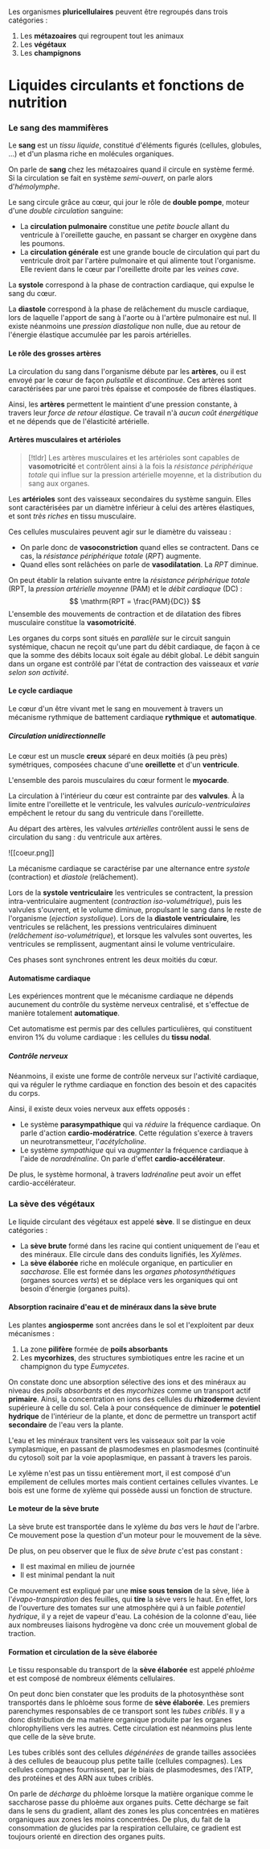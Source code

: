 Les organismes **pluricellulaires** peuvent être regroupés dans trois catégories :
1. Les **métazoaires** qui regroupent tout les animaux
2. Les **végétaux**
3. Les **champignons**

# Liquides circulants et fonctions de nutrition

### Le sang des mammifères

Le **sang** est un *tissu liquide*, constitué d'éléments figurés (cellules, globules, ...) et d'un plasma riche en molécules organiques.

On parle de **sang** chez les métazoaires quand il circule en système fermé. Si la circulation se fait en système *semi-ouvert*, on parle alors d'*hémolymphe*.

Le sang circule grâce au cœur, qui jour le rôle de **double pompe**, moteur d'une *double circulation* sanguine:
  - La **circulation pulmonaire** constitue une *petite boucle* allant du ventricule à l'oreillette gauche, en passant se charger en oxygène dans les poumons.
  - La **circulation générale** est une grande boucle de circulation qui part du ventricule droit par l'artère pulmonaire et qui alimente tout l'organisme. Elle revient dans le cœur par l'oreillette droite par les *veines cave*.

La **systole** correspond à la phase de contraction cardiaque, qui expulse le sang du cœur.

La **diastole** correspond à la phase de relâchement du muscle cardiaque, lors de laquelle l'apport de sang à l'aorte ou à l'artère pulmonaire est nul. Il existe néanmoins une *pression diastolique* non nulle, due au retour de l'énergie élastique accumulée par les parois artérielles.
#### Le rôle des grosses artères

La circulation du sang dans l'organisme débute par les **artères**, ou il est envoyé par le cœur de façon *pulsatile* et *discontinue*. Ces artères sont caractérisées par une paroi très épaisse et composée de fibres élastiques.

Ainsi, les **artères** permettent le maintient d'une pression constante, à travers leur *force de retour élastique*. Ce travail n'à *aucun coût énergétique* et ne dépends que de l'élasticité artérielle.

#### Artères musculaires et artérioles

> [!tldr] 
> Les artères musculaires et les artérioles sont capables de **vasomotricité** et contrôlent ainsi à la fois la *résistance périphérique totale* qui influe sur la pression artérielle moyenne, et la distribution du sang aux organes.

Les **artérioles** sont des vaisseaux secondaires du système sanguin. Elles sont caractérisées par un diamètre inférieur à celui des artères élastiques, et sont *très riches* en tissu musculaire.

Ces cellules musculaires peuvent agir sur le diamètre du vaisseau :
- On parle donc de **vasoconstriction** quand elles se contractent. Dans ce cas, la *résistance périphérique totale* (*RPT*) augmente.
- Quand elles sont relâchées on parle de **vasodilatation**. La *RPT* diminue.

On peut établir la relation suivante entre la *résistance périphérique totale* ($\mathrm{RPT}$, la *pression artérielle moyenne* ($\mathrm{PAM}$) et le *débit cardiaque* ($\mathrm{DC}$) :
$$
\mathrm{RPT = \frac{PAM}{DC}}
$$
L'ensemble des mouvements de contraction et de dilatation des fibres musculaire constitue la **vasomotricité**.

Les organes du corps sont situés en *parallèle* sur le circuit sanguin systémique, chacun ne reçoit qu'une part du débit cardiaque, de façon à ce que la somme des débits locaux soit égale au débit global. Le débit sanguin dans un organe  est contrôlé par l'état de contraction des vaisseaux et *varie selon son activité*.

#### Le cycle cardiaque

Le cœur d'un être vivant met le sang en mouvement à travers un mécanisme rythmique de battement cardiaque **rythmique** et **automatique**.

##### Circulation unidirectionnelle

Le cœur est un muscle **creux** séparé en deux moitiés (à peu près) symétriques, composées chacune d'une **oreillette** et d'un **ventricule**.

L'ensemble des parois musculaires du cœur forment le **myocarde**.

La circulation à l'intérieur du cœur est contrainte par des **valvules**. À la limite entre l'oreillette et le ventricule, les valvules *auriculo-ventriculaires* empêchent le retour du sang du ventricule dans l'oreillette.

Au départ des artères, les valvules *artérielles* contrôlent aussi le sens de circulation du sang : du ventricule aux artères.

![[coeur.png]]

La mécanisme cardiaque se caractérise par une alternance entre *systole* (contraction) et *diastole* (relâchement). 

Lors de la **systole ventriculaire** les ventricules se contractent,  la pression intra-ventriculaire augmentent (*contraction iso-volumétrique*), puis les valvules s'ouvrent, et le volume diminue, propulsant le sang dans le reste de l'organisme (*ejection systolique*).
Lors de la **diastole ventriculaire**, les ventricules se relâchent, les pressions ventriculaires diminuent (*relâchement iso-volumétrique*), et lorsque les valvules sont ouvertes, les ventricules se remplissent, augmentant ainsi le volume ventriculaire.

Ces phases sont synchrones entrent les deux moitiés du cœur.
#### Automatisme cardiaque

Les expériences montrent que le mécanisme cardiaque ne dépends aucunement du contrôle du système nerveux centralisé, et s'effectue de manière totalement **automatique**.

Cet automatisme est permis par des cellules particulières, qui constituent environ $1\%$ du volume cardiaque : les cellules du **tissu nodal**.

##### Contrôle nerveux

Néanmoins, il existe une forme de contrôle nerveux sur l'activité cardiaque, qui va réguler le rythme cardiaque en fonction des besoin et des capacités du corps.

Ainsi, il existe deux voies nerveux aux effets opposés :
 - Le système **parasympathique** qui va *réduire* la fréquence cardiaque. On parle d'action **cardio-modératrice**. Cette régulation s'exerce à travers un neurotransmetteur, l'*acétylcholine*.
 - Le système *sympathique* qui va *augmenter* la fréquence cardiaque à l'aide de *noradrénaline*. On parle d'effet **cardio-accélérateur**.

De plus, le système hormonal, à travers l*adrénaline* peut avoir un effet cardio-accélérateur.

### La sève des végétaux

Le liquide circulant des végétaux est appelé **sève**. Il se distingue en deux catégories :
 - La **sève brute** formé dans les racine qui contient uniquement de l'eau et des minéraux. Elle circule dans des conduits lignifiés, les *Xylèmes*.
 - La **sève élaborée** riche en molécule organique, en particulier en *saccharose*. Elle est formée dans les *organes photosynthétiques* (organes sources *verts*) et se déplace vers les organiques qui ont besoin d'énergie (organes puits).

#### Absorption racinaire d'eau et de minéraux dans la sève brute

Les plantes **angiosperme** sont ancrées dans le sol et l'exploitent par deux mécanismes :
1. La zone **pilifère** formée de **poils absorbants** 
2. Les **mycorhizes**, des structures symbiotiques entre les racine et un champignon du type *Eumycetes*.

On constate donc une absorption sélective des ions et des minéraux au niveau des *poils absorbants* et des *mycorhizes* comme un transport actif **primaire**. Ainsi, la concentration en ions des cellules du **rhizoderme** devient supérieure à celle du sol. Cela à pour conséquence de diminuer le **potentiel hydrique** de l'intérieur de la plante, et donc de permettre un transport actif **secondaire** de l'eau vers la plante.

L'eau et les minéraux transitent vers les vaisseaux soit par la voie symplasmique, en passant de plasmodesmes en plasmodesmes (continuité du cytosol) soit par la voie apoplasmique, en passant à travers les parois.

Le xylème n'est pas un tissu entièrement mort, il est composé d'un empilement de cellules mortes mais contient certaines cellules vivantes. Le bois est une forme de xylème qui possède aussi un fonction de structure.

#### Le moteur de la sève brute

La sève brute est transportée dans le xylème du *bas* vers le *haut* de l'arbre. Ce mouvement pose la question d'un moteur pour le mouvement de la sève. 

De plus, on peu observer que le flux de *sève brute* c'est pas constant :
 - Il est maximal en milieu de journée
 - Il est minimal pendant la nuit

Ce mouvement est expliqué par une **mise sous tension** de la sève, liée à l'*évapo-transpiration* des feuilles, qui **tire** la sève vers le haut. En effet, lors de l'ouverture des tomates sur une atmosphère qui à un faible *potentiel hydrique*, il y a rejet de vapeur d'eau. La cohésion de la colonne d'eau, liée aux nombreuses liaisons hydrogène va donc crée un mouvement global de traction.

#### Formation et circulation de la sève élaborée

Le tissu responsable du transport de la **sève élaborée** est appelé *phloème* et est composé de nombreux éléments cellulaires.

On peut donc bien constater que les produits de la photosynthèse sont transportés dans le phloème sous forme de **sève élaborée**. Les premiers parenchymes responsables de ce transport sont les *tubes criblés*. Il y a donc distribution de ma matière organique produite par les organes chlorophylliens vers les autres. Cette circulation est néanmoins plus lente que celle de la sève brute.

Les tubes criblés sont des cellules *dégénérées* de grande tailles associées à des cellules de beaucoup plus petite taille (cellules compagnes).  Les cellules compagnes fournissent, par le biais de plasmodesmes, des l'ATP, des protéines et des ARN aux tubes criblés.

On parle de *décharge* du phloème lorsque la matière organique comme le saccharose passe du phloème aux organes puits. Cette décharge se fait dans le sens du gradient, allant des zones les plus concentrées en matières organiques aux zones les moins concentrées. De plus, du fait de la consommation de glucides par la respiration cellulaire, ce gradient est toujours orienté en direction des organes puits. 











